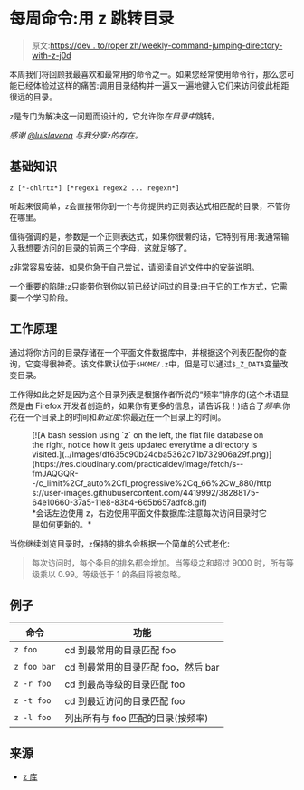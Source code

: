 # 每周命令:用 z 跳转目录

> 原文:[https://dev . to/roper zh/weekly-command-jumping-directory-with-z-j0d](https://dev.to/roperzh/weekly-command-jumping-directories-with-z-j0d)

本周我们将回顾我最喜欢和最常用的命令之一。如果您经常使用命令行，那么您可能已经体验过这样的痛苦:调用目录结构并一遍又一遍地键入它们来访问彼此相距很远的目录。

`z`是专门为解决这一问题而设计的，它允许你*在目录中*跳转。

*感谢 [@luislavena](https://twitter.com/luislavena/) 与我分享`z`的存在。*

## [](#the-basics)基础知识

```
z [*-chlrtx*] [*regex1 regex2 ... regexn*]
```

听起来很简单，`z`会直接带你到一个与你提供的正则表达式相匹配的目录，不管你在哪里。

值得强调的是，参数是一个正则表达式，如果你很懒的话，它特别有用:我通常输入我想要访问的目录的前两三个字母，这就足够了。

`z`非常容易安装，如果你急于自己尝试，请阅读自述文件中的[安装说明。](https://github.com/rupa/z)

一个重要的陷阱:`z`只能带你到你以前已经访问过的目录:由于它的工作方式，它需要一个学习阶段。

## [](#how-it-works)工作原理

通过将你访问的目录存储在一个平面文件数据库中，并根据这个列表匹配你的查询，它变得很神奇。该文件默认位于`$HOME/.z`中，但是可以通过`$_Z_DATA`变量改变目录。

工作得如此之好是因为这个目录列表是根据作者所说的“频率”排序的(这个术语显然是由 Firefox 开发者创造的，如果你有更多的信息，请告诉我！)结合了*频率*:你花在一个目录上的时间和*新近度*:你最近在一个目录上的时间。

<figure>[![A bash session using `z` on the left, the flat file database on the right, notice how it gets updated everytime a directory is visited.](../Images/df635c90b24cba5362c71b732906a29f.png)](https://res.cloudinary.com/practicaldev/image/fetch/s--fmJAQGQR--/c_limit%2Cf_auto%2Cfl_progressive%2Cq_66%2Cw_880/https://user-images.githubusercontent.com/4419992/38288175-64e10660-37a5-11e8-83b4-665b657adfc8.gif) 

<figcaption>
 *会话左边使用 z，右边使用平面文件数据库:注意每次访问目录时它是如何更新的。* 
</figcaption>

</figure>

当你继续浏览目录时，`z`保持的排名会根据一个简单的公式老化:

> 每次访问时，每个条目的排名都会增加。当等级之和超过 9000 时，所有等级乘以 0.99。等级低于 1 的条目将被忽略。

## [](#examples)例子

| 命令 | 功能 |
| --- | --- |
| `z foo` | cd 到最常用的目录匹配 foo |
| `z foo bar` | cd 到最常用的目录匹配 foo，然后 bar |
| `z -r foo` | cd 到最高等级的目录匹配 foo |
| `z -t foo` | cd 到最近访问的目录匹配 foo |
| `z -l foo` | 列出所有与 foo 匹配的目录(按频率) |

## [](#sources)来源

*   [z 库](https://github.com/rupa/z)